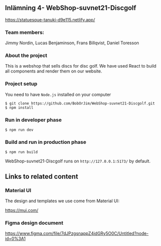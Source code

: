 ## Inlämning 4- WebShop-suvnet21-Discgolf

https://statuesque-tanuki-d9e115.netlify.app/

### Team members:

Jimmy Nordin, Lucas Benjaminson, Frans Billqvist, Daniel Toresson

### About the project

This is a webshop that sells discs for disc golf. We have used React to build all components and render them on our website.

### Project setup

You need to have `Node.js` installed on your computer

```
$ git clone https://github.com/BobOrJim/WebShop-suvnet21-Discgolf.git
$ npm install
```

### Run in developer phase

```
$ npm run dev
```

### Build and run in production phase

```
$ npm run build
```

WebShop-suvnet21-Discgolf runs on `http://127.0.0.1:5173/` by default.

## Links to related content

### Material UI

The design and templates we use come from Material UI:

https://mui.com/

### Figma design document

https://www.figma.com/file/7dJPzgsnappZ4idGRy5O0C/Untitled?node-id=0%3A1
